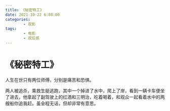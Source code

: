 ```yaml
---
title: 《秘密特工》
date: 2021-10-22 6:00:00
categories:
        - 观影
tags:
        - 电影
        - 观后感
---
```


# 《秘密特工》

人生在世只有两位师傅，分别是痛苦和恐惧。

两人被追杀，乘救生艇逃跑，其中一个掉进了水中，爬上了岸，看到一辆卡车便坐了进去，他拿起了副驾驶上的红酒和三明治，吃着喝着，和观众一起看着水中的两艘船你追我赶。虽全程无话，但却非常有意思。
